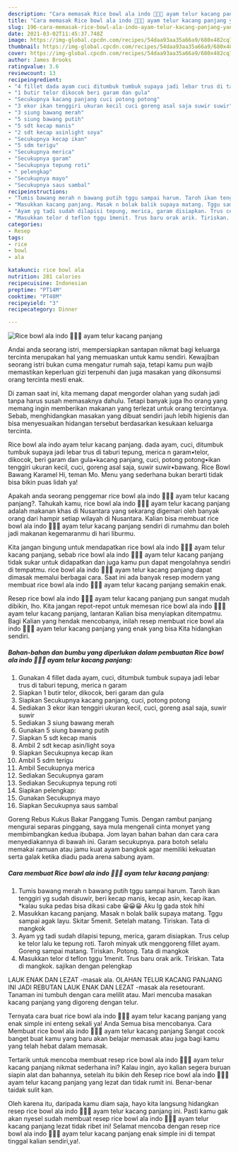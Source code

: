 ```yaml
---
description: "Cara memasak Rice bowl ala indo 💃💃💃 ayam telur kacang panjang yang lezat Untuk Jualan"
title: "Cara memasak Rice bowl ala indo 💃💃💃 ayam telur kacang panjang yang lezat Untuk Jualan"
slug: 196-cara-memasak-rice-bowl-ala-indo-ayam-telur-kacang-panjang-yang-lezat-untuk-jualan
date: 2021-03-02T11:45:37.748Z
image: https://img-global.cpcdn.com/recipes/54daa93aa35a66a9/680x482cq70/rice-bowl-ala-indo-💃💃💃-ayam-telur-kacang-panjang-foto-resep-utama.jpg
thumbnail: https://img-global.cpcdn.com/recipes/54daa93aa35a66a9/680x482cq70/rice-bowl-ala-indo-💃💃💃-ayam-telur-kacang-panjang-foto-resep-utama.jpg
cover: https://img-global.cpcdn.com/recipes/54daa93aa35a66a9/680x482cq70/rice-bowl-ala-indo-💃💃💃-ayam-telur-kacang-panjang-foto-resep-utama.jpg
author: James Brooks
ratingvalue: 3.6
reviewcount: 13
recipeingredient:
- "4 fillet dada ayam cuci ditumbuk tumbuk supaya jadi lebar trus di taburi tepung merica n garam"
- "1 butir telor dikocok beri garam dan gula"
- "Secukupnya kacang panjang cuci potong potong"
- "3 ekor ikan tenggiri ukuran kecil cuci goreng asal saja suwir suwir"
- "3 siung bawang merah"
- "5 siung bawang putih"
- "5 sdt kecap manis"
- "2 sdt kecap asinlight soya"
- "Secukupnya kecap ikan"
- "5 sdm terigu"
- "Secukupnya merica"
- "Secukupnya garam"
- "Secukupnya tepung roti"
- " pelengkap"
- "Secukupnya mayo"
- "Secukupnya saus sambal"
recipeinstructions:
- "Tumis bawang merah n bawang putih tggu sampai harum. Taroh ikan tenggiri yg sudah disuwir, beri kecap manis, kecap asin, kecap ikan. *kalau suka pedas bisa dikasi cabe 😀😀😀 Aku lg gada stok hihi"
- "Masukkan kacang panjang. Masak n bolak balik supaya matang. Tggu sampai agak layu. Skitar 5menit. Setelah matang. Tiriskan. Tata di mangkok"
- "Ayam yg tadi sudah dilapisi tepung, merica, garam disiapkan. Trus celup ke telor lalu ke tepung roti. Taroh minyak utk menggoreng fillet ayam. Goreng sampai matang. Tiriskan. Potong. Tata di mangkok"
- "Masukkan telor d teflon tggu 1menit. Trus baru orak arik. Tiriskan. Tata di mangkok. sajikan dengan pelengkap"
categories:
- Resep
tags:
- rice
- bowl
- ala

katakunci: rice bowl ala 
nutrition: 281 calories
recipecuisine: Indonesian
preptime: "PT14M"
cooktime: "PT48M"
recipeyield: "3"
recipecategory: Dinner

---
```



![Rice bowl ala indo 💃💃💃 ayam telur kacang panjang](https://img-global.cpcdn.com/recipes/54daa93aa35a66a9/680x482cq70/rice-bowl-ala-indo-💃💃💃-ayam-telur-kacang-panjang-foto-resep-utama.jpg)

Andai anda seorang istri, mempersiapkan santapan nikmat bagi keluarga tercinta merupakan hal yang memuaskan untuk kamu sendiri. Kewajiban seorang istri bukan cuma mengatur rumah saja, tetapi kamu pun wajib memastikan keperluan gizi terpenuhi dan juga masakan yang dikonsumsi orang tercinta mesti enak.

Di zaman  saat ini, kita memang dapat mengorder olahan yang sudah jadi tanpa harus susah memasaknya dahulu. Tetapi banyak juga lho orang yang memang ingin memberikan makanan yang terlezat untuk orang tercintanya. Sebab, menghidangkan masakan yang dibuat sendiri jauh lebih higienis dan bisa menyesuaikan hidangan tersebut berdasarkan kesukaan keluarga tercinta. 

Rice bowl ala indo ayam telur kacang panjang. dada ayam, cuci, ditumbuk tumbuk supaya jadi lebar trus di taburi tepung, merica n garam•telor, dikocok, beri garam dan gula•kacang panjang, cuci, potong potong•ikan tenggiri ukuran kecil, cuci, goreng asal saja, suwir suwir•bawang. Rice Bowl Bawang Karamel Hi, teman Mo. Menu yang sederhana bukan berarti tidak bisa bikin puas lidah ya!

Apakah anda seorang penggemar rice bowl ala indo 💃💃💃 ayam telur kacang panjang?. Tahukah kamu, rice bowl ala indo 💃💃💃 ayam telur kacang panjang adalah makanan khas di Nusantara yang sekarang digemari oleh banyak orang dari hampir setiap wilayah di Nusantara. Kalian bisa membuat rice bowl ala indo 💃💃💃 ayam telur kacang panjang sendiri di rumahmu dan boleh jadi makanan kegemaranmu di hari liburmu.

Kita jangan bingung untuk mendapatkan rice bowl ala indo 💃💃💃 ayam telur kacang panjang, sebab rice bowl ala indo 💃💃💃 ayam telur kacang panjang tidak sukar untuk didapatkan dan juga kamu pun dapat mengolahnya sendiri di tempatmu. rice bowl ala indo 💃💃💃 ayam telur kacang panjang dapat dimasak memalui berbagai cara. Saat ini ada banyak resep modern yang membuat rice bowl ala indo 💃💃💃 ayam telur kacang panjang semakin enak.

Resep rice bowl ala indo 💃💃💃 ayam telur kacang panjang pun sangat mudah dibikin, lho. Kita jangan repot-repot untuk memesan rice bowl ala indo 💃💃💃 ayam telur kacang panjang, lantaran Kalian bisa menyiapkan ditempatmu. Bagi Kalian yang hendak mencobanya, inilah resep membuat rice bowl ala indo 💃💃💃 ayam telur kacang panjang yang enak yang bisa Kita hidangkan sendiri.

<!--inarticleads1-->

##### Bahan-bahan dan bumbu yang diperlukan dalam pembuatan Rice bowl ala indo 💃💃💃 ayam telur kacang panjang:

1. Gunakan 4 fillet dada ayam, cuci, ditumbuk tumbuk supaya jadi lebar trus di taburi tepung, merica n garam
1. Siapkan 1 butir telor, dikocok, beri garam dan gula
1. Siapkan Secukupnya kacang panjang, cuci, potong potong
1. Sediakan 3 ekor ikan tenggiri ukuran kecil, cuci, goreng asal saja, suwir suwir
1. Sediakan 3 siung bawang merah
1. Gunakan 5 siung bawang putih
1. Siapkan 5 sdt kecap manis
1. Ambil 2 sdt kecap asin/light soya
1. Siapkan Secukupnya kecap ikan
1. Ambil 5 sdm terigu
1. Ambil Secukupnya merica
1. Sediakan Secukupnya garam
1. Sediakan Secukupnya tepung roti
1. Siapkan  pelengkap:
1. Gunakan Secukupnya mayo
1. Siapkan Secukupnya saus sambal


Goreng Rebus Kukus Bakar Panggang Tumis. Dengan rambut panjang mengurai separas pinggang, saya mula mengenali cinta monyet yang membimbangkan kedua ibubapa. Jom layan bahan bahan dan cara cara menyediakannya di bawah ini. Garam secukupnya. para botoh selalu memakai ramuan atau jamu kuat ayam bangkok agar memiliki kekuatan serta galak ketika diadu pada arena sabung ayam. 

<!--inarticleads2-->

##### Cara membuat Rice bowl ala indo 💃💃💃 ayam telur kacang panjang:

1. Tumis bawang merah n bawang putih tggu sampai harum. Taroh ikan tenggiri yg sudah disuwir, beri kecap manis, kecap asin, kecap ikan. *kalau suka pedas bisa dikasi cabe 😀😀😀 Aku lg gada stok hihi
1. Masukkan kacang panjang. Masak n bolak balik supaya matang. Tggu sampai agak layu. Skitar 5menit. Setelah matang. Tiriskan. Tata di mangkok
1. Ayam yg tadi sudah dilapisi tepung, merica, garam disiapkan. Trus celup ke telor lalu ke tepung roti. Taroh minyak utk menggoreng fillet ayam. Goreng sampai matang. Tiriskan. Potong. Tata di mangkok
1. Masukkan telor d teflon tggu 1menit. Trus baru orak arik. Tiriskan. Tata di mangkok. sajikan dengan pelengkap


LAUK ENAK DAN LEZAT -masak ala. OLAHAN TELUR KACANG PANJANG INI JADI REBUTAN LAUK ENAK DAN LEZAT -masak ala resetourant. Tanaman ini tumbuh dengan cara melilit atau. Mari mencuba masakan kacang panjang yang digoreng dengan telur. 

Ternyata cara buat rice bowl ala indo 💃💃💃 ayam telur kacang panjang yang enak simple ini enteng sekali ya! Anda Semua bisa mencobanya. Cara Membuat rice bowl ala indo 💃💃💃 ayam telur kacang panjang Sangat cocok banget buat kamu yang baru akan belajar memasak atau juga bagi kamu yang telah hebat dalam memasak.

Tertarik untuk mencoba membuat resep rice bowl ala indo 💃💃💃 ayam telur kacang panjang nikmat sederhana ini? Kalau ingin, ayo kalian segera buruan siapin alat dan bahannya, setelah itu bikin deh Resep rice bowl ala indo 💃💃💃 ayam telur kacang panjang yang lezat dan tidak rumit ini. Benar-benar taidak sulit kan. 

Oleh karena itu, daripada kamu diam saja, hayo kita langsung hidangkan resep rice bowl ala indo 💃💃💃 ayam telur kacang panjang ini. Pasti kamu gak akan nyesel sudah membuat resep rice bowl ala indo 💃💃💃 ayam telur kacang panjang lezat tidak ribet ini! Selamat mencoba dengan resep rice bowl ala indo 💃💃💃 ayam telur kacang panjang enak simple ini di tempat tinggal kalian sendiri,ya!.

